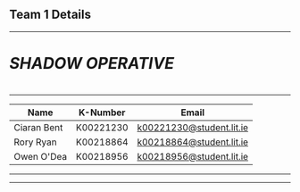 ## Team 1 Details
---
# *SHADOW OPERATIVE*
#
---
| **Name**      | **K-Number**  | **Email**                    |
| ------------- | ------------- | ---------------------------- |
| Ciaran Bent   | K00221230     | k00221230@student.lit.ie     |
| Rory Ryan     | K00218864     | k00218864@student.lit.ie     |
| Owen O'Dea    | K00218956     | k00218956@student.lit.ie     |
---
---
